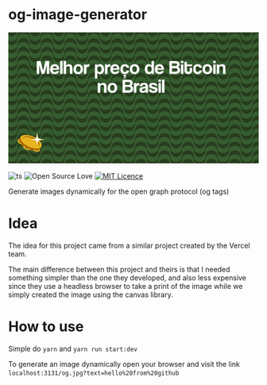 # og-image-generator

![example](./example.png)

![ts](https://flat.badgen.net/badge/-/TypeScript?icon=typescript&label&labelColor=blue&color=555555)
![Open Source Love](https://badges.frapsoft.com/os/v1/open-source.svg?v=103)
[![MIT Licence](https://badges.frapsoft.com/os/mit/mit.png?v=103)](https://opensource.org/licenses/mit-license.php)

Generate images dynamically for the open graph protocol (og tags)

# Idea

The idea for this project came from a similar project created by the Vercel team.

The main difference between this project and theirs is that I needed something simpler than the one they developed, and also less expensive since they use a headless browser to take a print of the image while we simply created the image using the canvas library.

# How to use

Simple do `yarn` and `yarn run start:dev`

To generate an image dynamically open your browser and visit the link `localhost:3131/og.jpg?text=hello%20from%20github`